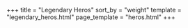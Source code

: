 +++
title = "Legendary Heros"
sort_by = "weight"
template = "legendary_heros.html"
page_template = "heros.html"
+++